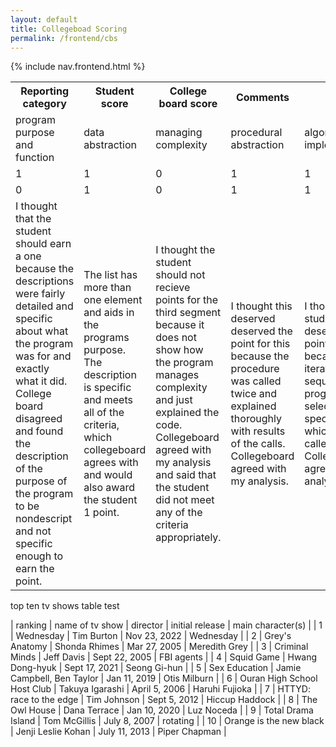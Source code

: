 ```yaml
---
layout: default
title: Collegeboad Scoring
permalink: /frontend/cbs
---
```


{% include nav.frontend.html %}

<table>
  <tr>
    <th>Reporting category</th>
    <th>Student score</th> 
    <th>College board score</th> 
    <th>Comments</th>
  </tr>
  <tr>
    <td>program purpose and function</td>
    <td>data abstraction</td> 
    <td>managing complexity</td> 
    <td>procedural abstraction</td> 
    <td>algorithm implementation</td> 
     <td>testing</td> 
  </tr>
  <tr>
    <td>1</td>
    <td>1</td> 
    <td>0</td> 
    <td>1</td> 
    <td>1</td>
    <td>1</td>
  </tr>
  <tr>
    <td>0</td>
    <td>1</td>
    <td>0</td> 
    <td>1</td>
    <td>1</td>  
    <td>1</td>
  </tr>
  <tr>
    <td>I thought that the student should earn a one because the descriptions were fairly detailed and specific about what the program was for and exactly what it did. College board disagreed and found the description of the purpose of the program to be nondescript and not specific enough to earn the point.</td>
    <td>The list has more than one element and aids in the programs purpose. The description is specific and meets all of the criteria, which collegeboard agrees with and would also award the student 1 point. </td> 
    <td>I thought the student should not recieve points for the third segment because it does not show how the program manages complexity and just explained the code. Collegeboard agreed with my analysis and said that the student did not meet any of the criteria appropriately.</td> 
    <td>I thought this deserved deserved the point for this because the procedure was called twice and explained thoroughly with results of the calls. Collegeboard agreed with my analysis. </td> 
    <td>I thought the student deserved points for this because they iterated and sequenced the program and selected specific values which they called. Collegeboard agreed with my analysis.</td>
    <td>I thought the student deserved points for this because it was specific and showed two calls as well as a parameter and what was tested by each individual call and the results of the calls. Collegeboard agreed with my analysis.</td>
  </tr>
</table>




top ten tv shows table test


| ranking | name of tv show | director | initial release | main character(s) |
| 1 | Wednesday | Tim Burton | Nov 23, 2022 | Wednesday |
| 2 | Grey's Anatomy | Shonda Rhimes | Mar 27, 2005 | Meredith Grey |
| 3 | Criminal Minds | Jeff Davis | Sept 22, 2005 | FBI agents |
| 4 | Squid Game | Hwang Dong-hyuk | Sept 17, 2021 | Seong Gi-hun |
| 5 | Sex Education | Jamie Campbell, Ben Taylor | Jan 11, 2019 | Otis Milburn |
| 6 | Ouran High School Host Club | Takuya Igarashi | April 5, 2006 | Haruhi Fujioka |
| 7 | HTTYD: race to the edge | Tim Johnson | Sept 5, 2012 | Hiccup Haddock |
| 8 | The Owl House | Dana Terrace | Jan 10, 2020 | Luz Noceda |
| 9 | Total Drama Island | Tom McGillis | July 8, 2007 | rotating |
| 10 | Orange is the new black | Jenji Leslie Kohan | July 11, 2013 | Piper Chapman |